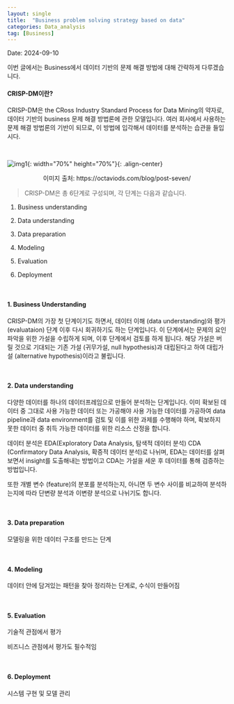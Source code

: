 ```yaml
---
layout: single
title:  "Business problem solving strategy based on data"
categories: Data_analysis
tag: [Business]
---
```


Date: 2024-09-10

이번 글에서는 Business에서 데이터 기반의 문제 해결 방법에 대해 간략하게 다루겠습니다.  

#### CRISP-DM이란?

CRISP-DM은 the CRoss Industry Standard Process for Data Mining의 약자로, 데이터 기반의 business 문제 해결 방법론에 관한 모델입니다.
여러 회사에서 사용하는 문제 해결 방법론의 기반이 되므로, 이 방법에 입각해서 데이터를 분석하는 습관을 들입시다.

<br/>

![img1](https://octaviods.com/images/CRISP-DM_Process_Diagram.png){: width="70%" height="70%"}{: .align-center}
<center>이미지 출처: https://octaviods.com/blog/post-seven/</center>

> CRISP-DM은 총 6단계로 구성되며, 각 단계는 다음과 같습니다.

1. Business understanding

2. Data understanding

3. Data preparation

4. Modeling

5. Evaluation

6. Deployment

<br/>

#### 1. Business Understanding

CRISP-DM의 가장 첫 단계이기도 하면서, 데이터 이해 (data understanding)와 평가 (evaluataion) 단계 이후 다시 회귀하기도 하는 단계입니다.
이 단계에서는 문제의 요인 파악을 위한 가설을 수립하게 되며, 이후 단계에서 검토를 하게 됩니다.
해당 가설은 버릴 것으로 기대되는 기존 가설 (귀무가설, null hypothesis)과 대립된다고 하여 대립가설 (alternative hypothesis)이라고 불립니다.

<br/>

#### 2. Data understanding

다양한 데이터를 하나의 데이터프레임으로 만들어 분석하는 단계입니다. 이미 확보된 데이터 중 그대로 사용 가능한 데이터 또는 가공해야 사용 가능한 데이터를 가공하여 data pipeline과 data environment를 검토 및 이를 위한 과제를 수행해야 하며, 확보하지 못한 데이터 중 취득 가능한 데이터를 위한 리소스 산정을 합니다.

데이터 분석은 EDA(Exploratory Data Analysis, 탐색적 데이터 분석) CDA (Confirmatory Data Analysis, 확증적 데이터 분석)로 나뉘며, EDA는 데이터를 살펴보면서 insight를 도출해내는 방법이고 CDA는 가설을 세운 후 데이터를 통해 검증하는 방법입니다.

또한 개별 변수 (feature)의 분포를 분석하는지, 아니면 두 변수 사이를 비교하여 분석하는지에 따라 단변량 분석과 이변량 분석으로 나뉘기도 합니다.

<br/>

#### 3. Data preparation

모델링을 위한 데이터 구조를 만드는 단계

<br/>

#### 4. Modeling

데이터 안에 담겨있는 패턴을 찾아 정리하는 단계로, 수식이 만들어짐

<br/>

#### 5. Evaluation

기술적 관점에서 평가

비즈니스 관점에서 평가도 필수적임

<br/>

#### 6. Deployment

시스템 구현 및 모델 관리